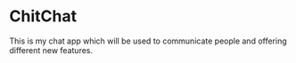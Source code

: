 # ChitChat
This is my chat app which will be used to communicate people and offering different new features. 

